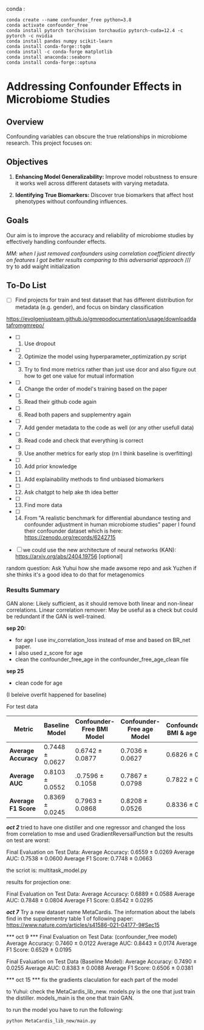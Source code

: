 conda :

```
conda create --name confounder_free python=3.8
conda activate confounder_free
conda install pytorch torchvision torchaudio pytorch-cuda=12.4 -c pytorch -c nvidia
conda install pandas numpy scikit-learn
conda install conda-forge::tqdm
conda install -c conda-forge matplotlib
conda install anaconda::seaborn
conda install conda-forge::optuna
```

# Addressing Confounder Effects in Microbiome Studies

## Overview

Confounding variables can obscure the true relationships in microbiome research. This project focuses on:

## Objectives

1. **Enhancing Model Generalizability:** Improve model robustness to ensure it works well across different datasets with varying metadata.
   
2. **Identifying True Biomarkers:** Discover true biomarkers that affect host phenotypes without confounding influences.

## Goals

Our aim is to improve the accuracy and reliability of microbiome studies by effectively handling confounder effects.



*MM: when I just removed confounders using correlation coefficient directly on features I got better results comparing to this adversarial approach*
/// try to add waight initialization
## To-Do List

- [ ] Find projects for train and test dataset that has different distribution for metadata (e.g. gender), and focus on bindary classification

https://evolgeniusteam.github.io/gmrepodocumentation/usage/downloaddatafromgmrepo/

- [ ] 1. Use dropout
- [ ] 2. Optimize the model using hyperparameter_optimization.py script
- [ ] 3. Try to find more metrics rather than just use dcor and also figure out how to get one value for mutual information
- [ ] 4. Change the order of model's training based on the paper
- [ ] 5. Read their github code again
- [ ] 6. Read both papers and supplementry again
- [ ] 7. Add gender metadata to the code as well (or any other usefull data)
- [ ] 8. Read code and check that everything is correct
- [ ] 9. Use another metrics for early stop (rn I think baseline is overfitting)
- [ ] 10. Add prior knowledge
- [ ] 11. Add explainability methods to find unbiased biomarkers
- [ ] 12. Ask chatgpt to help ake th idea better
- [ ] 13. Find more data
- [ ] 14. From "A realistic benchmark for differential abundance testing and confounder adjustment in human microbiome studies" paper I found their confounder dataset which is here: https://zenodo.org/records/6242715



- [ ] we could use the new architecture of neural networks (KAN): https://arxiv.org/abs/2404.19756 [optional]



random question: Ask Yuhui how she made awsome repo and ask Yuzhen if she thinks it's a good idea to do that for metagenomics



### Results Summary            


GAN alone: Likely sufficient, as it should remove both linear and non-linear correlations.
Linear correlation remover: May be useful as a check but could be redundant if the GAN is well-trained.

**sep 20:**

- for age I use inv_correlation_loss instead of mse and based on BR_net paper.
- I also used z_score for age 
- clean the confounder_free_age in the confounder_free_age_clean file

**sep 25**

- clean code for age 

(I beleive overfit happened for baseline)

For test data

| Metric                            | Baseline Model           | Confounder-Free BMI Model    | Confounder-Free age Model | Confounder_Free BMI & age Model|
|-----------------------------------|---------------------------------------|--------------------------------------| --------------------------------------| --------------------------------------|
| **Average Accuracy** |     0.7448 ± 0.0627         | 0.6742 ± 0.0877 |         0.7036 ± 0.0627     | 0.6826 ± 0.0306 |
| **Average AUC**           |       0.8103 ± 0.0552         | .0.7596 ± 0.1058             |       0.7867 ± 0.0798    | 0.7822 ± 0.0629 |
| **Average F1 Score**                      |   0.8369 ± 0.0245             | 0.7963 ± 0.0868               |      0.8208 ± 0.0526       | 0.8336 ± 0.0435 |


***oct 2***
tried to have one distiller and one regressor and changed the loss from correlation to mse and used GradientReversalFunction but the results on test are worst: 

Final Evaluation on Test Data:
Average Accuracy: 0.6559 ± 0.0269
Average AUC: 0.7538 ± 0.0600
Average F1 Score: 0.7748 ± 0.0663

the scriot is: multitask_model.py


results for projection one:

Final Evaluation on Test Data:
Average Accuracy: 0.6889 ± 0.0588
Average AUC: 0.7848 ± 0.0804
Average F1 Score: 0.8542 ± 0.0295

***oct 7***
Try a new dataset name MetaCardis. The information about the labels find in the supplementry table 1 of following paper: https://www.nature.com/articles/s41586-021-04177-9#Sec15


*** oct 9 *** 
Final Evaluation on Test Data: (confounder_free model)
Average Accuracy: 0.7460 ± 0.0122
Average AUC: 0.8443 ± 0.0174
Average F1 Score: 0.6529 ± 0.0195

Final Evaluation on Test Data (Baseline Model):
Average Accuracy: 0.7490 ± 0.0255
Average AUC: 0.8383 ± 0.0088
Average F1 Score: 0.6506 ± 0.0381

*** oct 15 ***
fix the gradients claculation for each part of the model



to Yuhui: check the MetaCardis_lib_new. models.py is the one that just train the distiller. models_main is the one that train GAN.

to run the model you have to run the following: 

```
python MetaCardis_lib_new/main.py
```
